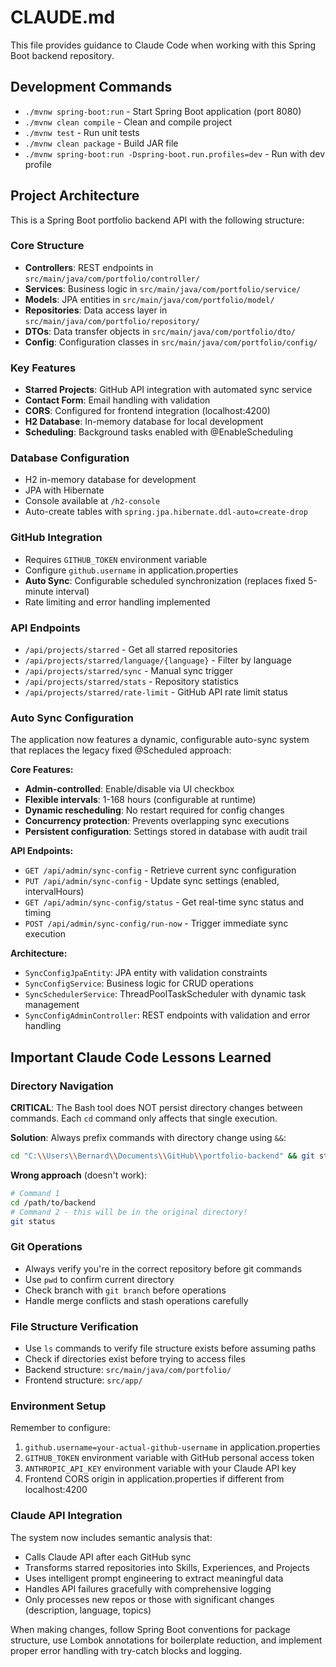 # CLAUDE.md

This file provides guidance to Claude Code when working with this Spring Boot backend repository.

## Development Commands

- `./mvnw spring-boot:run` - Start Spring Boot application (port 8080)
- `./mvnw clean compile` - Clean and compile project
- `./mvnw test` - Run unit tests
- `./mvnw clean package` - Build JAR file
- `./mvnw spring-boot:run -Dspring-boot.run.profiles=dev` - Run with dev profile

## Project Architecture

This is a Spring Boot portfolio backend API with the following structure:

### Core Structure
- **Controllers**: REST endpoints in `src/main/java/com/portfolio/controller/`
- **Services**: Business logic in `src/main/java/com/portfolio/service/`
- **Models**: JPA entities in `src/main/java/com/portfolio/model/`
- **Repositories**: Data access layer in `src/main/java/com/portfolio/repository/`
- **DTOs**: Data transfer objects in `src/main/java/com/portfolio/dto/`
- **Config**: Configuration classes in `src/main/java/com/portfolio/config/`

### Key Features
- **Starred Projects**: GitHub API integration with automated sync service
- **Contact Form**: Email handling with validation
- **CORS**: Configured for frontend integration (localhost:4200)
- **H2 Database**: In-memory database for local development
- **Scheduling**: Background tasks enabled with @EnableScheduling

### Database Configuration
- H2 in-memory database for development
- JPA with Hibernate
- Console available at `/h2-console`
- Auto-create tables with `spring.jpa.hibernate.ddl-auto=create-drop`

### GitHub Integration
- Requires `GITHUB_TOKEN` environment variable
- Configure `github.username` in application.properties
- **Auto Sync**: Configurable scheduled synchronization (replaces fixed 5-minute interval)
- Rate limiting and error handling implemented

### API Endpoints
- `/api/projects/starred` - Get all starred repositories
- `/api/projects/starred/language/{language}` - Filter by language
- `/api/projects/starred/sync` - Manual sync trigger
- `/api/projects/starred/stats` - Repository statistics
- `/api/projects/starred/rate-limit` - GitHub API rate limit status

### Auto Sync Configuration
The application now features a dynamic, configurable auto-sync system that replaces the legacy fixed @Scheduled approach:

**Core Features:**
- **Admin-controlled**: Enable/disable via UI checkbox
- **Flexible intervals**: 1-168 hours (configurable at runtime)
- **Dynamic rescheduling**: No restart required for config changes
- **Concurrency protection**: Prevents overlapping sync executions
- **Persistent configuration**: Settings stored in database with audit trail

**API Endpoints:**
- `GET /api/admin/sync-config` - Retrieve current sync configuration
- `PUT /api/admin/sync-config` - Update sync settings (enabled, intervalHours)
- `GET /api/admin/sync-config/status` - Get real-time sync status and timing
- `POST /api/admin/sync-config/run-now` - Trigger immediate sync execution

**Architecture:**
- `SyncConfigJpaEntity`: JPA entity with validation constraints
- `SyncConfigService`: Business logic for CRUD operations
- `SyncSchedulerService`: ThreadPoolTaskScheduler with dynamic task management
- `SyncConfigAdminController`: REST endpoints with validation and error handling

## Important Claude Code Lessons Learned

### Directory Navigation
**CRITICAL**: The Bash tool does NOT persist directory changes between commands. Each `cd` command only affects that single execution.

**Solution**: Always prefix commands with directory change using `&&`:
```bash
cd "C:\\Users\\Bernard\\Documents\\GitHub\\portfolio-backend" && git status
```

**Wrong approach** (doesn't work):
```bash
# Command 1
cd /path/to/backend
# Command 2 - this will be in the original directory!
git status
```

### Git Operations
- Always verify you're in the correct repository before git commands
- Use `pwd` to confirm current directory
- Check branch with `git branch` before operations
- Handle merge conflicts and stash operations carefully

### File Structure Verification
- Use `ls` commands to verify file structure exists before assuming paths
- Check if directories exist before trying to access files
- Backend structure: `src/main/java/com/portfolio/`
- Frontend structure: `src/app/`

### Environment Setup
Remember to configure:
1. `github.username=your-actual-github-username` in application.properties
2. `GITHUB_TOKEN` environment variable with GitHub personal access token
3. `ANTHROPIC_API_KEY` environment variable with your Claude API key
4. Frontend CORS origin in application.properties if different from localhost:4200

### Claude API Integration
The system now includes semantic analysis that:
- Calls Claude API after each GitHub sync
- Transforms starred repositories into Skills, Experiences, and Projects
- Uses intelligent prompt engineering to extract meaningful data
- Handles API failures gracefully with comprehensive logging
- Only processes new repos or those with significant changes (description, language, topics)

When making changes, follow Spring Boot conventions for package structure, use Lombok annotations for boilerplate reduction, and implement proper error handling with try-catch blocks and logging.